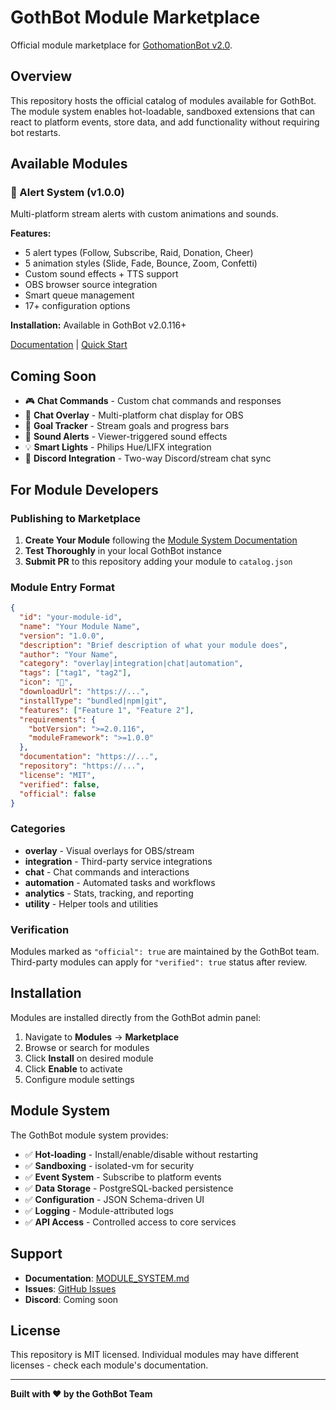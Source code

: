 # GothBot Module Marketplace

Official module marketplace for [GothomationBot v2.0](https://github.com/GothUncc/gothomationbotV2).

## Overview

This repository hosts the official catalog of modules available for GothBot. The module system enables hot-loadable, sandboxed extensions that can react to platform events, store data, and add functionality without requiring bot restarts.

## Available Modules

### 🔔 Alert System (v1.0.0)

Multi-platform stream alerts with custom animations and sounds.

**Features:**
- 5 alert types (Follow, Subscribe, Raid, Donation, Cheer)
- 5 animation styles (Slide, Fade, Bounce, Zoom, Confetti)
- Custom sound effects + TTS support
- OBS browser source integration
- Smart queue management
- 17+ configuration options

**Installation:** Available in GothBot v2.0.116+

[Documentation](https://github.com/GothUncc/gothomationbotV2/blob/main/modules/alerts/README.md) | [Quick Start](https://github.com/GothUncc/gothomationbotV2/blob/main/ALERT_SYSTEM_QUICKSTART.md)

## Coming Soon

- 🎮 **Chat Commands** - Custom chat commands and responses
- 💬 **Chat Overlay** - Multi-platform chat display for OBS
- 🎯 **Goal Tracker** - Stream goals and progress bars
- 🎵 **Sound Alerts** - Viewer-triggered sound effects
- 💡 **Smart Lights** - Philips Hue/LIFX integration
- 🔗 **Discord Integration** - Two-way Discord/stream chat sync

## For Module Developers

### Publishing to Marketplace

1. **Create Your Module** following the [Module System Documentation](https://github.com/GothUncc/gothomationbotV2/blob/main/MODULE_SYSTEM.md)
2. **Test Thoroughly** in your local GothBot instance
3. **Submit PR** to this repository adding your module to `catalog.json`

### Module Entry Format

```json
{
  "id": "your-module-id",
  "name": "Your Module Name",
  "version": "1.0.0",
  "description": "Brief description of what your module does",
  "author": "Your Name",
  "category": "overlay|integration|chat|automation",
  "tags": ["tag1", "tag2"],
  "icon": "🎯",
  "downloadUrl": "https://...",
  "installType": "bundled|npm|git",
  "features": ["Feature 1", "Feature 2"],
  "requirements": {
    "botVersion": ">=2.0.116",
    "moduleFramework": ">=1.0.0"
  },
  "documentation": "https://...",
  "repository": "https://...",
  "license": "MIT",
  "verified": false,
  "official": false
}
```

### Categories

- **overlay** - Visual overlays for OBS/stream
- **integration** - Third-party service integrations
- **chat** - Chat commands and interactions
- **automation** - Automated tasks and workflows
- **analytics** - Stats, tracking, and reporting
- **utility** - Helper tools and utilities

### Verification

Modules marked as `"official": true` are maintained by the GothBot team. Third-party modules can apply for `"verified": true` status after review.

## Installation

Modules are installed directly from the GothBot admin panel:

1. Navigate to **Modules** → **Marketplace**
2. Browse or search for modules
3. Click **Install** on desired module
4. Click **Enable** to activate
5. Configure module settings

## Module System

The GothBot module system provides:

- ✅ **Hot-loading** - Install/enable/disable without restarting
- ✅ **Sandboxing** - isolated-vm for security
- ✅ **Event System** - Subscribe to platform events
- ✅ **Data Storage** - PostgreSQL-backed persistence
- ✅ **Configuration** - JSON Schema-driven UI
- ✅ **Logging** - Module-attributed logs
- ✅ **API Access** - Controlled access to core services

## Support

- **Documentation**: [MODULE_SYSTEM.md](https://github.com/GothUncc/gothomationbotV2/blob/main/MODULE_SYSTEM.md)
- **Issues**: [GitHub Issues](https://github.com/GothUncc/gothomationbotV2/issues)
- **Discord**: Coming soon

## License

This repository is MIT licensed. Individual modules may have different licenses - check each module's documentation.

---

**Built with ❤️ by the GothBot Team**
